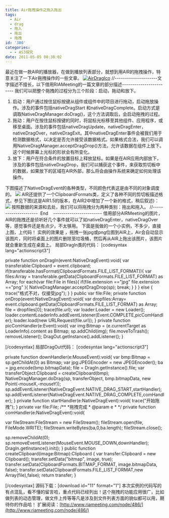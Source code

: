 ```yaml
---
title: Air拖拽操作之拖入拖出
tags:
  - Air
  - drag
  - 拖入
  - 拖出
  - 拖拽
id: '380'
categories:
  - - AS3探究
date: 2011-05-05 00:38:02
---
```


最近在做一款AIR的播放器，在做到播放列表部分，就想到用AIR的拖拽操作，特意关注了一下Air拖拽操作的一些文章。 [![](http://qxu2059920095.my3w.com/blog/wp-content/uploads/2011/05/AirDragIco.jpg "AirDragIco")](http://qxu2059920095.my3w.com/blog/wp-content/uploads/2011/05/AirDragIco.jpg) //---------------------文字描述不擅长，以下借用RIAMeeting的一篇文章的部分描述------------------------ 我们可以把整个拖拽的过程分为三个阶段：启动，拖动和放下。

1.  启动：用户通过按住鼠标按键从组件或组件中的项目进行拖动，启动拖放操作。涉及的事件包括nativeDragStart 和nativeDragComplete。启动方式是调取NativeDragManager.doDrag()，这个方法调取后，会启动拖拽的过程。
2.  拖动：用户在按住鼠标按键的同时，将鼠标光标移至其他组件、应用程序，或移至桌面。涉及的事件包括nativeDragUpdate，nativeDragEnter，nativeDragOver，nativeDragExit。其中nativeDragEnter事件会被我们用于检测数据格式，以决定是否允许接受该数据格式。如果格式合法，我们可以调用NativeDragManager.acceptDragDrop()方法，允许该数据在组件上放下。这个时候屏幕上光标的形状会有所变化。
3.  放下：用户在符合条件的放置目标上释放鼠标。如果是在AIR应用内部放下，涉及的事件包括nativeDragDrop，我们可以捕获这个事件，来获取剪切板中的数据，如果放下的区域在AIR外部，那么将会由操作系统来确定如何处理该操作。

下图描述了NativeDragEvent的各种类型，不同颜色代表这是由不同的对象调度的。 ![](http://www.riameeting.com/files/casedesign/image/adc_articles/clip_image004(1).jpg) AIR还提供了一个ClipboardFormats类，定义了各种不同的剪切板描述格式，参见下图(这是AIR1.5的版本，在AIR2中增加了一个新的格式，稍后叙述)： ![](http://www.riameeting.com/files/casedesign/image/adc_articles/clip_image006(1).jpg) 按照数据的来源和去处，我们可以将拖拽分为两种类别：拖出和拖入。 //---------------------  End    ------------------------ 借用部分AIRMeeting的图片，AIR的拖拽还是侦听好几个事件就可以了如nativeDragEnter，nativeDragOver等，感觉事件还是有点少，不太够用。 下面是我做的一个小实例，不多少，直接上图，上代码！ 实例的效果是 ，拖拽一张jpg或png位图到AIR上，Air会自动显示该图片，同时将桌面上的图片删除至垃圾桶，然后再从AIR上拖出该图片，该图片就会重新生成在桌面上。 局部DragIn类的代码： \[codesyntax lang="actionscript3"\]

private function onDragIn(event:NativeDragEvent):void{
var transferable:Clipboard = event.clipboard;
if(transferable.hasFormat(ClipboardFormats.FILE\_LIST\_FORMAT)){
var files:Array = transferable.getData(ClipboardFormats.FILE\_LIST\_FORMAT) as Array;
for each(var file:File in files){
if(file.extension =="jpg"  file.extension =="png" ){
NativeDragManager.acceptDragDrop(sp);
break;
}
}
} else {
trace("格式不对，仅接受jpg");
}
}
public var file:File;
private function onDrop(event:NativeDragEvent):void{
var dropfiles:Array= event.clipboard.getData(ClipboardFormats.FILE\_LIST\_FORMAT) as Array;
file = dropfiles\[0\];
trace(file.url);
var loader:Loader = new Loader();
loader.contentLoaderInfo.addEventListener(Event.COMPLETE,picComHandler);
loader.load(new URLRequest(file.url));
}
private function picComHandler(e:Event):void{
var img:Bitmap = (e.currentTarget as LoaderInfo).content as Bitmap;
sp.addChild(img);
file.moveToTrash();
removeListener();
DragOut.getInstance().addListener();
}

\[/codesyntax\] 局部DragOut代码： \[codesyntax lang="actionscript3"\]

private function downHandler(e:MouseEvent):void{
var bmp:Bitmap = sp.getChildAt(0) as Bitmap;
var jpg:JPEGEncoder = new JPEGEncoder();
ba = jpg.encode(bmp.bitmapData);
file = DragIn.getInstance().file;
var transferObject:Clipboard = createClipboard(bmp);
NativeDragManager.doDrag(sp, transferObject, bmp.bitmapData, new Point(-mouseX,-mouseY));
sp.addEventListener(NativeDragEvent.NATIVE\_DRAG\_START,startHandler);
sp.addEventListener(NativeDragEvent.NATIVE\_DRAG\_COMPLETE,comHandler);
}
private function startHandler(e:NativeDragEvent):void{
trace("开始拖拽");
}
private var file:File;
/\*\*
 \*拖拽完成
 \* @param e
 \*
 \*/
private function comHandler(e:NativeDragEvent):void{

var fileStream:FileStream = new FileStream();
fileStream.open(file, FileMode.WRITE);
fileStream.writeBytes(ba,0,ba.length);
fileStream.close();

sp.removeChildAt(0);
sp.removeEventListener(MouseEvent.MOUSE\_DOWN,downHandler);
DragIn.getInstance().init();
}
public function createClipboard(image:Bitmap):Clipboard {
var transfer:Clipboard = new Clipboard();
transfer.setData("bitmap", image, true);
transfer.setData(ClipboardFormats.BITMAP\_FORMAT, image.bitmapData, false);
transfer.setData(ClipboardFormats.FILE\_LIST\_FORMAT,new Array(file),false);
return transfer;
}

\[/codesyntax\] 源码下载：\[download id="11" format="1"\] 本次实例的代码写的有点混乱，看不懂的留言哈，重点代码已经列出！这个拖拽的功能应用很广，比如做列表的动态管理，做文件上传等等凡是涉及到文件列表方面的貌似都可以用，期待你的作品哈！ 扩展阅读：[http://www.riameeting.com/node/486/](http://www.riameeting.com/node/486/)